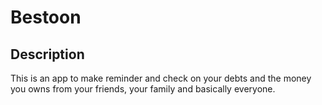 # Bestoon

## Description

This is an app to make reminder and check on your debts and the money you owns from your friends, your family and basically everyone.


